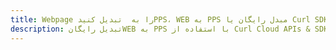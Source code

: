 ---title: Webpage را به  تبدیل کنیدPPS، WEB به PPS مبدل رایگان یا Curl SDKdescription: تبدیل رایگانWEB به PPS با استفاده از Curl Cloud APIs & SDK همچنین اسناد PDF را در Cloud ایجاد، ویرایش و رندر کنید.---
